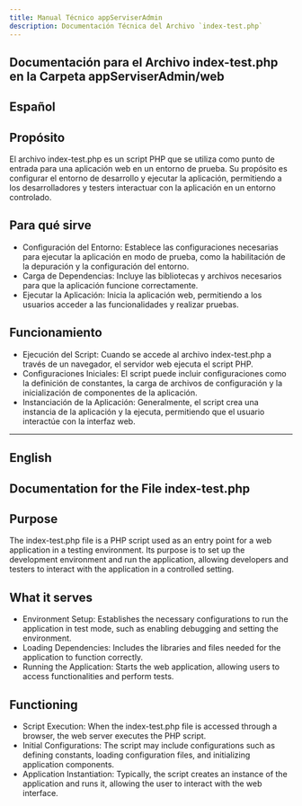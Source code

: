 ```yaml
---
title: Manual Técnico appServiserAdmin
description: Documentación Técnica del Archivo `index-test.php`
---
```


## Documentación para el Archivo index-test.php en la Carpeta appServiserAdmin/web

## Español

## Propósito
El archivo index-test.php es un script PHP que se utiliza como punto de entrada para una aplicación web en un entorno de prueba. Su propósito es configurar el entorno de desarrollo y ejecutar la aplicación, permitiendo a los desarrolladores y testers interactuar con la aplicación en un entorno controlado.

## Para qué sirve
- Configuración del Entorno: Establece las configuraciones necesarias para ejecutar la aplicación en modo de prueba, como la habilitación de la depuración y la configuración del entorno.
- Carga de Dependencias: Incluye las bibliotecas y archivos necesarios para que la aplicación funcione correctamente.
- Ejecutar la Aplicación: Inicia la aplicación web, permitiendo a los usuarios acceder a las funcionalidades y realizar pruebas.

## Funcionamiento
- Ejecución del Script: Cuando se accede al archivo index-test.php a través de un navegador, el servidor web ejecuta el script PHP.
- Configuraciones Iniciales: El script puede incluir configuraciones como la definición de constantes, la carga de archivos de configuración y la inicialización de componentes de la aplicación.
- Instanciación de la Aplicación: Generalmente, el script crea una instancia de la aplicación y la ejecuta, permitiendo que el usuario interactúe con la interfaz web.

---

## English

## Documentation for the File index-test.php

## Purpose
The index-test.php file is a PHP script used as an entry point for a web application in a testing environment. Its purpose is to set up the development environment and run the application, allowing developers and testers to interact with the application in a controlled setting.

## What it serves
- Environment Setup: Establishes the necessary configurations to run the application in test mode, such as enabling debugging and setting the environment.
- Loading Dependencies: Includes the libraries and files needed for the application to function correctly.
- Running the Application: Starts the web application, allowing users to access functionalities and perform tests.

## Functioning
- Script Execution: When the index-test.php file is accessed through a browser, the web server executes the PHP script.
- Initial Configurations: The script may include configurations such as defining constants, loading configuration files, and initializing application components.
- Application Instantiation: Typically, the script creates an instance of the application and runs it, allowing the user to interact with the web interface.
